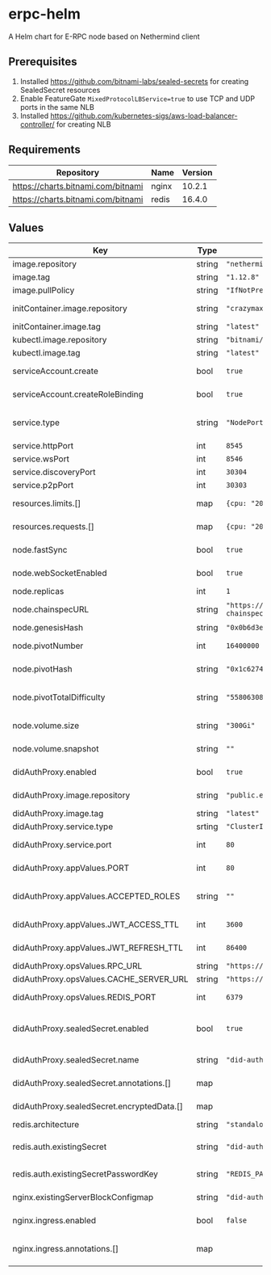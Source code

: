 # erpc-helm
A Helm chart for E-RPC node based on Nethermind client

## Prerequisites
1. Installed https://github.com/bitnami-labs/sealed-secrets for creating SealedSecret resources
2. Enable FeatureGate `MixedProtocolLBService=true` to use TCP and UDP ports in the same NLB
3. Installed https://github.com/kubernetes-sigs/aws-load-balancer-controller/ for creating NLB

## Requirements
| Repository | Name | Version |
|------------|------|---------|
| https://charts.bitnami.com/bitnami | nginx | 10.2.1 |
| https://charts.bitnami.com/bitnami | redis | 16.4.0 |

## Values
| Key | Type | Default | Description |
|-----|------|---------|-------------|
| image.repository | string | `"nethermind/nethermind"` | Nethermind client repository |
| image.tag | string | `"1.12.8"` | Last tested tag |
| image.pullPolicy | string | `"IfNotPresent"` |  |
| initContainer.image.repository | string | `"crazymax/7zip"` | Initcontainer repository to download chainspec |
| initContainer.image.tag | string | `"latest"` |  |
| kubectl.image.repository | string | `"bitnami/kubectl"` | Kubectl repository |
| kubectl.image.tag | string | `"latest"` |  |
| serviceAccount.create | bool | `true` | Enable/disable service account creation |
| serviceAccount.createRoleBinding | bool | `true` | Enable/disable creation of RBAC to access cluster resources |
| service.type | string | `"NodePort"` | To create NLB as a service for external access `NodePort` is mandratory |
| service.httpPort | int | `8545` | Nethermind HTTP port |
| service.wsPort | int | `8546` | Nethermind WebSocket port |
| service.discoveryPort | int | `30304` | Nethermind UDP discovery port |
| service.p2pPort | int | `30303` | Nethermind TCP P2P port |
| resources.limits.[] | map | `{cpu: "2048m", memory: "6144Mi"}` | Minimum required limits to run Nethermind E-RPC node |
| resources.requests.[] | map | `{cpu: "2048m", memory: "5120Mi"}` | Minimum required requests to run Nethermind E-RPC node |
| node.fastSync | bool | `true` | Enable/Disable Nethermind Fast Sync mode |
| node.webSocketEnabled | bool | `true` | Enable/Disable WebSocket communication |
| node.replicas | int | `1` | Number of initial replicas |
| node.chainspecURL | string | `"https://raw.githubusercontent.com/energywebfoundation/ewf-chainspec/master/EnergyWebChain.json"` | URL of the chainspec to download |
| node.genesisHash | string | `"0x0b6d3e680af2fc525392c720666cce58e3d8e6fe75ba4b48cb36bcc69039229b"` | Chain related settings |
| node.pivotNumber | int | `16400000` | Block Height to start Fast Sync from |
| node.pivotHash | string | `"0x1c62742497b3d0eb286589b9caf0d895f3aa0466978b44f55fb6f3e8030ccd07"` | Block Hash to start Fast Sync from |
| node.pivotTotalDifficulty | string | `"5580630817503390800799343561880998667533141730"` | Total difficulty of the chain till specified block to start Fast Sync from |
| node.volume.size | string | `"300Gi"` | Initial Nethermind DB persistent volume size |
| node.volume.snapshot | string | `""` | EBS snapshot ID to use for DB snapshot |
| didAuthProxy.enabled | bool | `true` | Enable/Disable DID-Auth proxy for accessing Nethermind API |
| didAuthProxy.image.repository | string | `"public.ecr.aws/p2b6f2f9/did-auth"` | DID-Auth proxy container repository |
| didAuthProxy.image.tag | string | `"latest"` | |
| didAuthProxy.service.type | srting | `"ClusterIP"` | Service type of DID-Auth Proxy |
| didAuthProxy.service.port | int | `80` | Port number of DID-Auth Proxy service |
| didAuthProxy.appValues.PORT | int | `80` | Port number of DID-Auth Proxy instance |
| didAuthProxy.appValues.ACCEPTED_ROLES | string | `""` | Comma separated list of the roles that allowed to authorize through DID-Auth Proxy |
| didAuthProxy.appValues.JWT_ACCESS_TTL | int | `3600` | DID-Auth Proxy Access token TTL |
| didAuthProxy.appValues.JWT_REFRESH_TTL | int | `86400` | DID-Auth Proxy Refresh token TTL |
| didAuthProxy.opsValues.RPC_URL | string | `"https://volta-rpc.energyweb.org/"` | |
| didAuthProxy.opsValues.CACHE_SERVER_URL | string | `"https://identitycache-dev.energyweb.org/v1"` | |
| didAuthProxy.opsValues.REDIS_PORT | int | `6379` | Port of the internal Redis Cache server |
| didAuthProxy.sealedSecret.enabled | bool | `true` | Enable/Disable creation of SealedSecret with `bitnami/sealed-secrets-controller` |
| didAuthProxy.sealedSecret.name | string | `"did-auth-sealedsecret"` | The name of SealedSecret resource |
| didAuthProxy.sealedSecret.annotations.[] | map | | Annotation for SealedSecret resource (see the [docs](https://github.com/bitnami-labs/sealed-secrets)) |
| didAuthProxy.sealedSecret.encryptedData.[] | map | | Array of `key:value` secrets to be stored with SealedSecret |
| redis.architecture | string | `"standalone"` | Type of Redis cache instance |
| redis.auth.existingSecret | string | `"did-auth-sealedsecret"` | The name of SealedSecret resource defined in `didAuthProxy.sealedSecret.name` |
| redis.auth.existingSecretPasswordKey | string | `"REDIS_PASSWORD"` | Key at SealedSecret resource to store Redis password |
| nginx.existingServerBlockConfigmap | string | `"did-auth-nginx-configmap"` | Configmap to store nginx config for DID-Auth Proxy |
| nginx.ingress.enabled | bool | `false` | Enabel/Disable ingress for DID-Auth Proxy Nginx instance |
| nginx.ingress.annotations.[] | map | | Annotations for Ingress controller for DID-Auth Proxy Nginx |